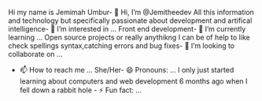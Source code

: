 Hi my name is Jemimah Umbur- 👋 Hi, I’m @Jemitheedev
All this information and technology but specifically passionate about development and artifical intelligence- 👀 I’m interested in ...
Front end development- 🌱 I’m currently learning ...
Open source projects or really anythikng I can be of help to like check spellings syntax,catching errors and bug fixes- 💞️ I’m looking to collaborate on ...
- 📫 How to reach me ...
She/Her- 😄 Pronouns: ...
I only just started learning about computers and web development 6 months ago when I fell down a rabbit hole - ⚡ Fun fact: ...

<!---
Jemitheedev/Jemitheedev is a ✨ special ✨ repository because its `README.md` (this file) appears on your GitHub profile.
You can click the Preview link to take a look at your changes.
--->
